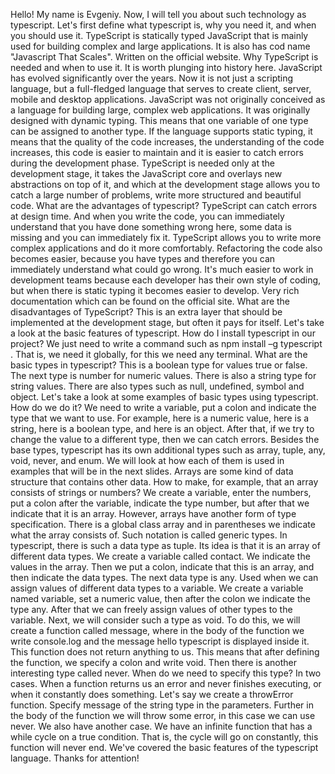 Hello! My name is Evgeniy. Now, I will tell you about such technology as typescript.
Let's first define what typescript is, why you need it, and when you should use it. TypeScript is statically typed JavaScript that is mainly used for building complex and large applications. It is also has cod name "Javascript That Scales". Written on the official website.
Why TypeScript is needed and when to use it. It is worth plunging into history here. JavaScript has evolved significantly over the years. Now it is not just a scripting language, but a full-fledged language that serves to create client, server, mobile and desktop applications. JavaScript was not originally conceived as a language for building large, complex web applications. It was originally designed with dynamic typing. This means that one variable of one type can be assigned to another type. If the language supports static typing, it means that the quality of the code increases, the understanding of the code increases, this code is easier to maintain and it is easier to catch errors during the development phase. TypeScript is needed only at the development stage, it takes the JavaScript core and overlays new abstractions on top of it, and which at the development stage allows you to catch a large number of problems, write more structured and beautiful code.
What are the advantages of typescript? TypeScript can catch errors at design time. And when you write the code, you can immediately understand that you have done something wrong here, some data is missing and you can immediately fix it. TypeScript allows you to write more complex applications and do it more comfortably. Refactoring the code also becomes easier, because you have types and therefore you can immediately understand what could go wrong. It's much easier to work in development teams because each developer has their own style of coding, but when there is static typing it becomes easier to develop. Very rich documentation which can be found on the official site.
What are the disadvantages of TypeScript? This is an extra layer that should be implemented at the development stage, but often it pays for itself.
Let's take a look at the basic features of typescript. How do I install typescript in our project? We just need to write a command such as npm install –g typescript . That is, we need it globally, for this we need any terminal.
What are the basic types in typescript? This is a boolean type for values true or false. The next type is number for numeric values. There is also a string type for string values. There are also types such as null, undefined, symbol and object.
Let's take a look at some examples of basic types using typescript. How do we do it? We need to write a variable, put a colon and indicate the type that we want to use. For example, here is a numeric value, here is a string, here is a boolean type, and here is an object. After that, if we try to change the value to a different type, then we can catch errors.
Besides the base types, typescript has its own additional types such as array, tuple, any, void, never, and enum. We will look at how each of them is used in examples that will be in the next slides.
Arrays are some kind of data structure that contains other data. How to make, for example, that an array consists of strings or numbers? We create a variable, enter the numbers, put a colon after the variable, indicate the type number, but after that we indicate that it is an array. However, arrays have another form of type specification. There is a global class array and in parentheses we indicate what the array consists of. Such notation is called generic types.
In typescript, there is such a data type as tuple. Its idea is that it is an array of different data types. We create a variable called contact. We indicate the values in the array. Then we put a colon, indicate that this is an array, and then indicate the data types.
The next data type is any. Used when we can assign values of different data types to a variable. We create a variable named variable, set a numeric value, then after the colon we indicate the type any. After that we can freely assign values of other types to the variable.
Next, we will consider such a type as void. To do this, we will create a function called message, where in the body of the function we write console.log and the message hello typescript is displayed inside it. This function does not return anything to us. This means that after defining the function, we specify a colon and write void.
Then there is another interesting type called never. When do we need to specify this type? In two cases. When a function returns us an error and never finishes executing, or when it constantly does something. Let's say we create a throwError function. Specify message of the string type in the parameters. Further in the body of the function we will throw some error, in this case we can use never. We also have another case. We have an infinite function that has a while cycle on a true condition. That is, the cycle will go on constantly, this function will never end.
We've covered the basic features of the typescript language.
Thanks for attention!
